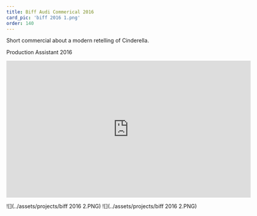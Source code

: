 ```yaml
---
title: Biff Audi Commerical 2016
card_pic: 'biff 2016 1.png'
order: 140 
---
```


Short commercial about a modern retelling of Cinderella.

Production Assistant 2016

<iframe src="https://player.vimeo.com/video/151492821" width="640" height="360" frameborder="0" allow="autoplay; fullscreen" allowfullscreen></iframe>

![](../assets/projects/biff 2016 2.PNG)
![](../assets/projects/biff 2016 2.PNG)

